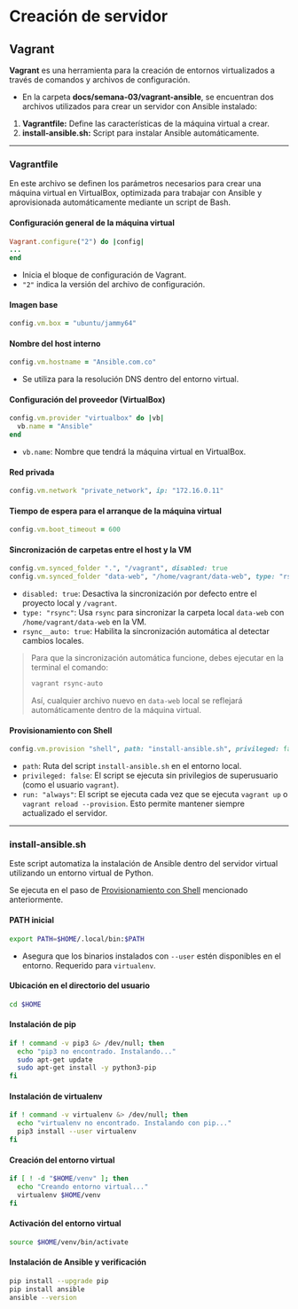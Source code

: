 
# Creación de servidor

## Vagrant

**Vagrant** es una herramienta para la creación de entornos virtualizados a través de comandos y archivos de configuración.

- En la carpeta **docs/semana-03/vagrant-ansible**, se encuentran dos archivos utilizados para crear un servidor con Ansible instalado:

1. **Vagrantfile:** Define las características de la máquina virtual a crear.
2. **install-ansible.sh:** Script para instalar Ansible automáticamente.

---

### Vagrantfile

En este archivo se definen los parámetros necesarios para crear una máquina virtual en VirtualBox, optimizada para trabajar con Ansible y aprovisionada automáticamente mediante un script de Bash.

#### Configuración general de la máquina virtual
```ruby
Vagrant.configure("2") do |config|
...
end
```
- Inicia el bloque de configuración de Vagrant.
- `"2"` indica la versión del archivo de configuración.

#### Imagen base
```ruby
config.vm.box = "ubuntu/jammy64"
```

#### Nombre del host interno
```ruby
config.vm.hostname = "Ansible.com.co"
```
- Se utiliza para la resolución DNS dentro del entorno virtual.

#### Configuración del proveedor (VirtualBox)
```ruby
config.vm.provider "virtualbox" do |vb|
  vb.name = "Ansible"
end
```
- `vb.name`: Nombre que tendrá la máquina virtual en VirtualBox.

#### Red privada
```ruby
config.vm.network "private_network", ip: "172.16.0.11"
```

#### Tiempo de espera para el arranque de la máquina virtual
```ruby
config.vm.boot_timeout = 600
```

#### Sincronización de carpetas entre el host y la VM
```ruby
config.vm.synced_folder ".", "/vagrant", disabled: true
config.vm.synced_folder "data-web", "/home/vagrant/data-web", type: "rsync", rsync__auto: true
```
- `disabled: true`: Desactiva la sincronización por defecto entre el proyecto local y `/vagrant`.
- `type: "rsync"`: Usa `rsync` para sincronizar la carpeta local `data-web` con `/home/vagrant/data-web` en la VM.
- `rsync__auto: true`: Habilita la sincronización automática al detectar cambios locales.

> Para que la sincronización automática funcione, debes ejecutar en la terminal el comando:
> ```bash
> vagrant rsync-auto
> ```
> Así, cualquier archivo nuevo en `data-web` local se reflejará automáticamente dentro de la máquina virtual.

#### Provisionamiento con Shell
```ruby
config.vm.provision "shell", path: "install-ansible.sh", privileged: false, run: "always"
```
- `path`: Ruta del script `install-ansible.sh` en el entorno local.
- `privileged: false`: El script se ejecuta sin privilegios de superusuario (como el usuario `vagrant`).
- `run: "always"`: El script se ejecuta cada vez que se ejecuta `vagrant up` o `vagrant reload --provision`. Esto permite mantener siempre actualizado el servidor.

---

### install-ansible.sh

Este script automatiza la instalación de Ansible dentro del servidor virtual utilizando un entorno virtual de Python.

Se ejecuta en el paso de [Provisionamiento con Shell](#provisionamiento-con-shell) mencionado anteriormente.

#### PATH inicial
```bash
export PATH=$HOME/.local/bin:$PATH
```
- Asegura que los binarios instalados con `--user` estén disponibles en el entorno. Requerido para `virtualenv`.

#### Ubicación en el directorio del usuario
```bash
cd $HOME
```

#### Instalación de pip
```bash
if ! command -v pip3 &> /dev/null; then
  echo "pip3 no encontrado. Instalando..."
  sudo apt-get update
  sudo apt-get install -y python3-pip
fi
```

#### Instalación de virtualenv
```bash
if ! command -v virtualenv &> /dev/null; then
  echo "virtualenv no encontrado. Instalando con pip..."
  pip3 install --user virtualenv
fi
```

#### Creación del entorno virtual
```bash
if [ ! -d "$HOME/venv" ]; then
  echo "Creando entorno virtual..."
  virtualenv $HOME/venv
fi
```

#### Activación del entorno virtual
```bash
source $HOME/venv/bin/activate
```

#### Instalación de Ansible y verificación
```bash
pip install --upgrade pip
pip install ansible
ansible --version
```
